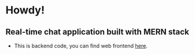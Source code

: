 # Howdy!

## Real-time chat application built with MERN stack

- This is backend code, you can find web frontend [here](https://github.com/AndrejBerezni/Howdy).
